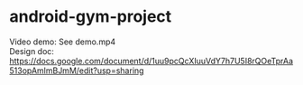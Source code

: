 # android-gym-project
Video demo: See demo.mp4  
Design doc: https://docs.google.com/document/d/1uu9pcQcXIuuVdY7h7U5I8rQOeTprAa513opAmlmBJmM/edit?usp=sharing
